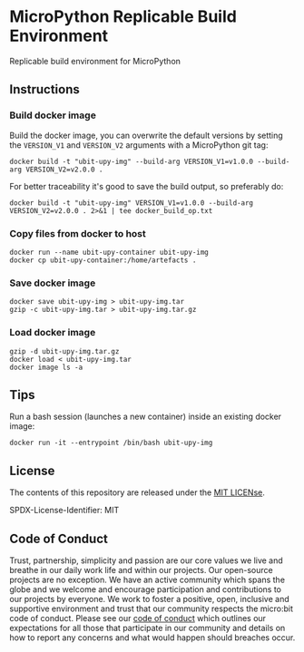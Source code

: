# MicroPython Replicable Build Environment

Replicable build environment for MicroPython

## Instructions

### Build docker image

Build the docker image, you can overwrite the default versions by setting the
 `VERSION_V1` and `VERSION_V2` arguments with a MicroPython git tag:

```
docker build -t "ubit-upy-img" --build-arg VERSION_V1=v1.0.0 --build-arg VERSION_V2=v2.0.0 .
```

For better traceability it's good to save the build output, so preferably do:

```
docker build -t "ubit-upy-img" VERSION_V1=v1.0.0 --build-arg VERSION_V2=v2.0.0 . 2>&1 | tee docker_build_op.txt
```

### Copy files from docker to host

```
docker run --name ubit-upy-container ubit-upy-img
docker cp ubit-upy-container:/home/artefacts .
```


### Save docker image

```
docker save ubit-upy-img > ubit-upy-img.tar
gzip -c ubit-upy-img.tar > ubit-upy-img.tar.gz
```

### Load docker image

```
gzip -d ubit-upy-img.tar.gz
docker load < ubit-upy-img.tar
docker image ls -a
```

## Tips

Run a bash session (launches a new container) inside an existing docker image:

```
docker run -it --entrypoint /bin/bash ubit-upy-img
```

## License

The contents of this repository are released under the [MIT LICENse](LICENSE).

SPDX-License-Identifier: MIT

## Code of Conduct

Trust, partnership, simplicity and passion are our core values we live and breathe in our daily work life and within our projects. Our open-source projects are no exception. We have an active community which spans the globe and we welcome and encourage participation and contributions to our projects by everyone. We work to foster a positive, open, inclusive and supportive environment and trust that our community respects the micro:bit code of conduct. Please see our [code of conduct](https://microbit.org/safeguarding/) which outlines our expectations for all those that participate in our community and details on how to report any concerns and what would happen should breaches occur.
